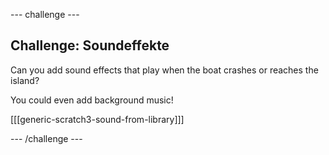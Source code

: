 \--- challenge \---

## Challenge: Soundeffekte

Can you add sound effects that play when the boat crashes or reaches the island?

You could even add background music!

[[[generic-scratch3-sound-from-library]]]

\--- /challenge \---
